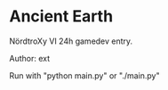 Ancient Earth
=============

NördtroXy VI 24h gamedev entry.

Author: ext

Run with "python main.py" or "./main.py"
